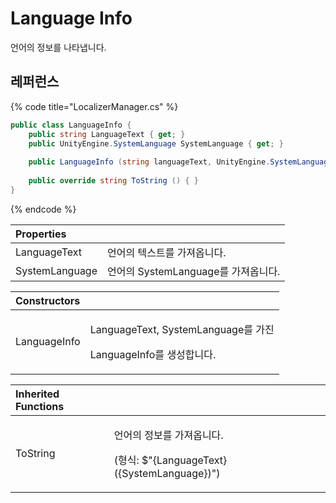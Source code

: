 # Language Info

언어의 정보를 나타냅니다.

## 레퍼런스

{% code title="LocalizerManager.cs" %}
```csharp
public class LanguageInfo {
    public string LanguageText { get; }
    public UnityEngine.SystemLanguage SystemLanguage { get; }
    
    public LanguageInfo (string languageText, UnityEngine.SystemLanguage systemLanguage) { }
    
    public override string ToString () { }
}
```
{% endcode %}

| Properties |  |
| :--- | :--- |
| LanguageText | 언어의 텍스트를 가져옵니다. |
| SystemLanguage | 언어의 SystemLanguage를 가져옵니다. |

<table>
  <thead>
    <tr>
      <th style="text-align:left">Constructors</th>
      <th style="text-align:left"></th>
    </tr>
  </thead>
  <tbody>
    <tr>
      <td style="text-align:left">LanguageInfo</td>
      <td style="text-align:left">
        <p>LanguageText, SystemLanguage&#xB97C; &#xAC00;&#xC9C4;</p>
        <p>LanguageInfo&#xB97C; &#xC0DD;&#xC131;&#xD569;&#xB2C8;&#xB2E4;.</p>
      </td>
    </tr>
  </tbody>
</table>

<table>
  <thead>
    <tr>
      <th style="text-align:left">Inherited Functions</th>
      <th style="text-align:left"></th>
    </tr>
  </thead>
  <tbody>
    <tr>
      <td style="text-align:left">ToString</td>
      <td style="text-align:left">
        <p>&#xC5B8;&#xC5B4;&#xC758; &#xC815;&#xBCF4;&#xB97C; &#xAC00;&#xC838;&#xC635;&#xB2C8;&#xB2E4;.</p>
        <p>(&#xD615;&#xC2DD;: $&quot;{LanguageText} ({SystemLanguage})&quot;)</p>
      </td>
    </tr>
  </tbody>
</table>



